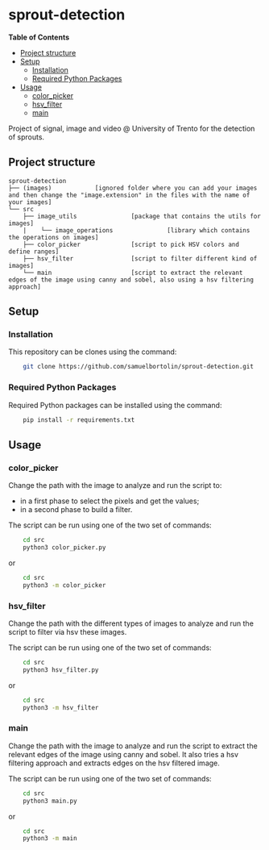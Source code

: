 # sprout-detection

<!-- START doctoc generated TOC please keep comment here to allow auto update -->
<!-- DON'T EDIT THIS SECTION, INSTEAD RE-RUN doctoc TO UPDATE -->
**Table of Contents**

- [Project structure](#project-structure)
- [Setup](#setup)
  - [Installation](#installation)
  - [Required Python Packages](#required-python-packages)
- [Usage](#usage)
  - [color_picker](#color_picker)
  - [hsv_filter](#hsv_filter)
  - [main](#main)

<!-- END doctoc generated TOC please keep comment here to allow auto update -->

Project of signal, image and video @ University of Trento for the detection of sprouts.


## Project structure

    sprout-detection
    ├── (images)            [ignored folder where you can add your images and then change the "image.extension" in the files with the name of your images]
    └── src
        ├── image_utils               [package that contains the utils for images]
        |    └── image_operations               [library which contains the operations on images]
        ├── color_picker              [script to pick HSV colors and define ranges]
        ├── hsv_filter                [script to filter different kind of images]
        └── main                      [script to extract the relevant edges of the image using canny and sobel, also using a hsv filtering approach]


## Setup

### Installation

This repository can be clones using the command:

```bash
    git clone https://github.com/samuelbortolin/sprout-detection.git
```


### Required Python Packages

Required Python packages can be installed using the command:

```bash
    pip install -r requirements.txt
```


## Usage

### color_picker

Change the path with the image to analyze and run the script to:
* in a first phase to select the pixels and get the values;
* in a second phase to build a filter.

The script can be run using one of the two set of commands:

```bash
    cd src
    python3 color_picker.py
```

or

```bash
    cd src
    python3 -m color_picker
```

### hsv_filter

Change the path with the different types of images to analyze and run the script to filter via hsv these images.

The script can be run using one of the two set of commands:

```bash
    cd src
    python3 hsv_filter.py
```

or

```bash
    cd src
    python3 -m hsv_filter
```

### main

Change the path with the image to analyze and run the script to extract the relevant edges of the image using canny and sobel. It also tries a hsv filtering approach and extracts edges on the hsv filtered image.

The script can be run using one of the two set of commands:

```bash
    cd src
    python3 main.py
```

or

```bash
    cd src
    python3 -m main
```
